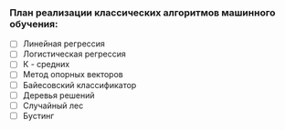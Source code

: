 ### План реализации классических алгоритмов машинного обучения:
- [ ] Линейная регрессия 
- [ ] Логистическая регрессия
- [ ] К - средних
- [ ] Метод опорных векторов
- [ ] Байесовский классификатор
- [ ] Деревья решений
- [ ] Случайный лес
- [ ] Бустинг 
